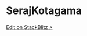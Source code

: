 # SerajKotagama

[Edit on StackBlitz ⚡️](https://stackblitz.com/edit/vue3-vite-router-starter-kijcae)